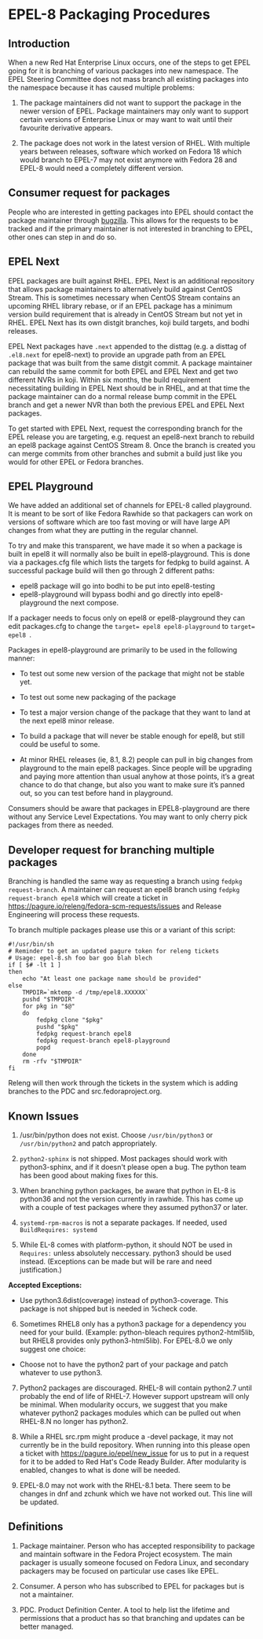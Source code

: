 # EPEL-8 Packaging Procedures

## Introduction

When a new Red Hat Enterprise Linux occurs, one of the steps to get
EPEL going for it is branching of various packages into new
namespace. The EPEL Steering Committee does not mass branch all
existing packages into the namespace because it has caused multiple
problems:

1. The package maintainers did not want to support the package in the
newer version of EPEL. Package maintainers may only want to support
certain versions of Enterprise Linux or may want to wait until their
favourite derivative appears.

2. The package does not work in the latest version of RHEL. With
multiple years between releases, software which worked on Fedora 18
which would branch to EPEL-7 may not exist anymore with Fedora 28 and
EPEL-8 would need a completely different version.

## Consumer request for packages

People who are interested in getting packages into EPEL should contact
the package maintainer through
[bugzilla](https://bugzilla.redhat.com/). This allows for the requests
to be tracked and if the primary maintainer is not interested in
branching to EPEL, other ones can step in and do so.

## EPEL Next

EPEL packages are built against RHEL.  EPEL Next is an additional repository
that allows package maintainers to alternatively build against CentOS Stream.
This is sometimes necessary when CentOS Stream contains an upcoming RHEL
library rebase, or if an EPEL package has a minimum version build requirement
that is already in CentOS Stream but not yet in RHEL.  EPEL Next has its own
distgit branches, koji build targets, and bodhi releases.

EPEL Next packages have `.next` appended to the disttag (e.g. a disttag of
`.el8.next` for epel8-next) to provide an upgrade path from an EPEL package
that was built from the same distgit commit.  A package maintainer can rebuild
the same commit for both EPEL and EPEL Next and get two different NVRs in koji.
Within six months, the build requirement necessitating building in EPEL Next
should be in RHEL, and at that time the package maintainer can do a normal
release bump commit in the EPEL branch and get a newer NVR than both the
previous EPEL and EPEL Next packages.

To get started with EPEL Next, request the corresponding branch for the EPEL
release you are targeting, e.g. request an epel8-next branch to rebuild an
epel8 package against CentOS Stream 8.  Once the branch is created you can
merge commits from other branches and submit a build just like you would for
other EPEL or Fedora branches.

## EPEL Playground

We have added an additional set of channels for EPEL-8 called
playground. It is meant to be sort of like Fedora Rawhide so that
packagers can work on versions of software which are too fast moving
or will have large API changes from what they are putting in the
regular channel.

To try and make this transparent, we have made it so when a package is
built in epel8 it will normally also be built in
epel8-playground. This is done via a packages.cfg file which lists the
targets for fedpkg to build against. A successful package build will
then go through 2 different paths:

* epel8 package will go into bodhi to be put into epel8-testing
* epel8-playground will bypass bodhi and go directly into
  epel8-playground the next compose.

If a packager needs to focus only on epel8 or epel8-playground they
can edit packages.cfg to change the ```target= epel8
epel8-playground``` to ```target= epel8 ```.

Packages in epel8-playground are primarily to be used in the following
manner:

* To test out some new version of the package that might not be stable
  yet.

* To test out some new packaging of the package

* To test a major version change of the package that they want to land
  at the next epel8 minor release.

* To build a package that will never be stable enough for epel8, but
  still could be useful to some.

* At minor RHEL releases (ie, 8.1, 8.2) people can pull in big changes
  from playground to the main epel8 packages. Since people will be
  upgrading and paying more attention than usual anyhow at those
  points, it’s a great chance to do that change, but also you want to
  make sure it’s panned out, so you can test before hand in
  playground.

Consumers should be aware that packages in EPEL8-playground are there
without any Service Level Expectations. You may want to only cherry
pick packages from there as needed.

## Developer request for branching multiple packages

Branching is handled the same way as requesting a branch using `fedpkg
request-branch`. A maintainer can request an epel8 branch using
`fedpkg request-branch epel8` which will create a ticket in
https://pagure.io/releng/fedora-scm-requests/issues and Release
Engineering will process these requests.

To branch multiple packages please use this or a variant of this
script:

```
#!/usr/bin/sh
# Reminder to get an updated pagure token for releng tickets
# Usage: epel-8.sh foo bar goo blah blech
if [ $# -lt 1 ]
then
    echo "At least one package name should be provided"
else
    TMPDIR=`mktemp -d /tmp/epel8.XXXXXX`
    pushd "$TMPDIR"
    for pkg in "$@"
    do
        fedpkg clone "$pkg"
        pushd "$pkg"
        fedpkg request-branch epel8
	    fedpkg request-branch epel8-playground
        popd
    done
    rm -rfv "$TMPDIR"
fi
```

Releng will then work through the tickets in the system which is
adding branches to the PDC and src.fedoraproject.org.


## Known Issues

1. /usr/bin/python does not exist. Choose ``/usr/bin/python3`` or
``/usr/bin/python2`` and patch appropriately.

2. ``python2-sphinx`` is not shipped. Most packages should work with
python3-sphinx, and if it doesn't please open a bug. The python team
has been good about making fixes for this.

3. When branching python packages, be aware that python in EL-8 is
python36 and not the version currently in rawhide. This has come up
with a couple of test packages where they assumed python37 or later.

4. ``systemd-rpm-macros`` is not a separate packages. If needed, used
``BuildRequires: systemd``

5. While EL-8 comes with platform-python, it should NOT be used in
``Requires:`` unless absolutely neccessary. python3 should be used
instead. (Exceptions can be made but will be rare and need
justification.)

**Accepted Exceptions:**
* Use python3.6dist(coverage) instead of python3-coverage. This
  package is not shipped but is needed in %check code.

6. Sometimes RHEL8 only has a python3 package for a dependency you
need for your build. (Example: python-bleach requires
python2-html5lib, but RHEL8 provides only python3-html5lib). For
EPEL-8.0 we only suggest one choice:

* Choose not to have the python2 part of your package and patch
  whatever to use python3.

7. Python2 packages are discouraged. RHEL-8 will contain python2.7
until probably the end of life of RHEL-7. However support upstream
will only be minimal. When modularity occurs, we suggest that you make
whatever python2 packages modules which can be pulled out when
RHEL-8.N no longer has python2.

8. While a RHEL src.rpm might produce a -devel package, it may not
currently be in the build repository. When running into this please
open a ticket with https://pagure.io/epel/new_issue for us to put in a
request for it to be added to Red Hat's Code Ready Builder. After
modularity is enabled, changes to what is done will be needed.

9. EPEL-8.0 may not work with the RHEL-8.1 beta. There seem to be
changes in dnf and zchunk which we have not worked out. This line will
be updated.


## Definitions

1. Package maintainer. Person who has accepted responsibility to
package and maintain software in the Fedora Project ecosystem. The
main packager is usually someone focused on Fedora Linux, and
secondary packagers may be focused on particular use cases like EPEL.

2. Consumer. A person who has subscribed to EPEL for packages but is
not a maintainer.

3. PDC. Product Definition Center. A tool to help list the lifetime
and permissions that a product has so that branching and updates can
be better managed.
